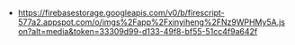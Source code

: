 - https://firebasestorage.googleapis.com/v0/b/firescript-577a2.appspot.com/o/imgs%2Fapp%2Fxinyiheng%2FNz9WPHMy5A.json?alt=media&token=33309d99-d133-49f8-bf55-51cc4f9a642f
